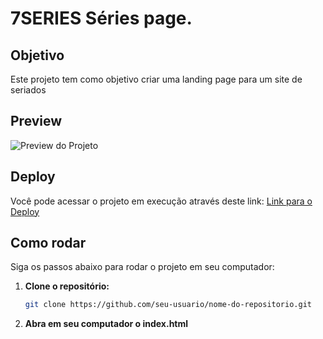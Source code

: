 # 7SERIES Séries page.
## Objetivo
Este projeto tem como objetivo criar uma landing page para um site de seriados

## Preview
![Preview do Projeto](COLOQUE_AQUI_O_LINK_DA_IMAGEM)

## Deploy
Você pode acessar o projeto em execução através deste link: [Link para o Deploy](https://7-series.vercel.app/)

## Como rodar

Siga os passos abaixo para rodar o projeto em seu computador:

1. **Clone o repositório:**
   ```bash
   git clone https://github.com/seu-usuario/nome-do-repositorio.git
   
2. **Abra em seu computador o index.html**
